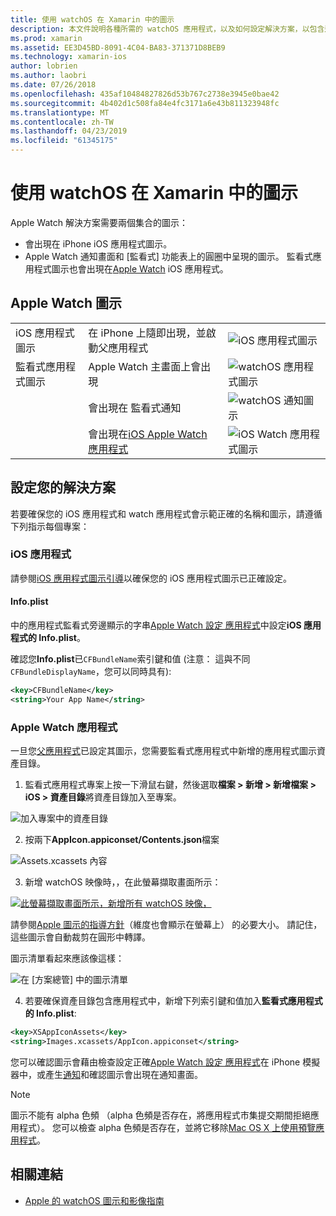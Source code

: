 ```yaml
---
title: 使用 watchOS 在 Xamarin 中的圖示
description: 本文件說明各種所需的 watchOS 應用程式，以及如何設定解決方案，以包含這些圖示的圖示。
ms.prod: xamarin
ms.assetid: EE3D45BD-8091-4C04-BA83-371371D8BEB9
ms.technology: xamarin-ios
author: lobrien
ms.author: laobri
ms.date: 07/26/2018
ms.openlocfilehash: 435af10484827826d53b767c2738e3945e0bae42
ms.sourcegitcommit: 4b402d1c508fa84e4fc3171a6e43b811323948fc
ms.translationtype: MT
ms.contentlocale: zh-TW
ms.lasthandoff: 04/23/2019
ms.locfileid: "61345175"
---
```

# <a name="working-with-watchos-icons-in-xamarin"></a>使用 watchOS 在 Xamarin 中的圖示

Apple Watch 解決方案需要兩個集合的圖示：

* 會出現在 iPhone iOS 應用程式圖示。
* Apple Watch 通知畫面和 [監看式] 功能表上的圓圈中呈現的圖示。 監看式應用程式圖示也會出現在[Apple Watch](~/ios/watchos/app-fundamentals/settings.md) iOS 應用程式。

## <a name="apple-watch-icons"></a>Apple Watch 圖示

| | | |
|-|-|-|
|iOS 應用程式圖示|在 iPhone 上隨即出現，並啟動父應用程式|![iOS 應用程式圖示](icons-images/icon-ios.png)|
|監看式應用程式圖示|Apple Watch 主畫面上會出現|![watchOS 應用程式圖示](icons-images/icon-home.png)|
||會出現在 監看式通知|![watchOS 通知圖示](icons-images/notification-icon.png)|
||會出現在[iOS Apple Watch 應用程式](~/ios/watchos/app-fundamentals/settings.md)|![iOS Watch 應用程式圖示](icons-images/watch-app-sml.png)|

## <a name="configuring-your-solution"></a>設定您的解決方案

若要確保您的 iOS 應用程式和 watch 應用程式會示範正確的名稱和圖示，請遵循下列指示每個專案：

### <a name="ios-app"></a>iOS 應用程式

請參閱[iOS 應用程式圖示引導](~/ios/app-fundamentals/images-icons/app-icons.md)以確保您的 iOS 應用程式圖示已正確設定。

#### <a name="infoplist"></a>Info.plist

中的應用程式監看式旁邊顯示的字串[Apple Watch 設定 應用程式](~/ios/watchos/app-fundamentals/settings.md)中設定**iOS 應用程式的 Info.plist**。

確認您**Info.plist**已`CFBundleName`索引鍵和值 (注意： 這與不同`CFBundleDisplayName`，您可以同時具有):

```xml
<key>CFBundleName</key>
<string>Your App Name</string>
```

### <a name="apple-watch-app"></a>Apple Watch 應用程式

一旦您[父應用程式](~/ios/watchos/app-fundamentals/parent-app.md)已設定其圖示，您需要監看式應用程式中新增的應用程式圖示資產目錄。

1. 監看式應用程式專案上按一下滑鼠右鍵，然後選取**檔案 > 新增 > 新增檔案 > iOS > 資產目錄**將資產目錄加入至專案。

 ![](icons-images/newasset.png "加入專案中的資產目錄")

2. 按兩下**AppIcon.appiconset/Contents.json**檔案

  ![](icons-images/xcassets-iconset-sml.png "Assets.xcassets 內容")

3. 新增 watchOS 映像時，，在此螢幕擷取畫面所示：

  [![](icons-images/appicons-sml.png "此螢幕擷取畫面所示，新增所有 watchOS 映像，")](icons-images/appicons.png#lightbox)

  請參閱[Apple 圖示的指導方針](https://developer.apple.com/design/human-interface-guidelines/watchos/icons-and-images/menu-icons/)（維度也會顯示在螢幕上） 的必要大小。 請記住，這些圖示會自動裁剪在圓形中轉譯。

  圖示清單看起來應該像這樣：

  ![](icons-images/xcassets-complete-sml.png "在 [方案總管] 中的圖示清單")

4. 若要確保資產目錄包含應用程式中，新增下列索引鍵和值加入**監看式應用程式的 Info.plist**:

```xml
<key>XSAppIconAssets</key>
<string>Images.xcassets/AppIcon.appiconset</string>
```

您可以確認圖示會藉由檢查設定正確[Apple Watch 設定 應用程式](~/ios/watchos/app-fundamentals/settings.md)在 iPhone 模擬器中，或產生[通知](~/ios/watchos/platform/notifications.md)和確認圖示會出現在通知畫面。

> [!NOTE]
> 圖示不能有 alpha 色頻 （alpha 色頻是否存在，將應用程式市集提交期間拒絕應用程式）。 您可以檢查 alpha 色頻是否存在，並將它移除[Mac OS X 上使用預覽應用程式](~/ios/watchos/troubleshooting.md#noalpha)。


## <a name="related-links"></a>相關連結

- [Apple 的 watchOS 圖示和影像指南](https://developer.apple.com/design/human-interface-guidelines/watchos/icons-and-images/)
